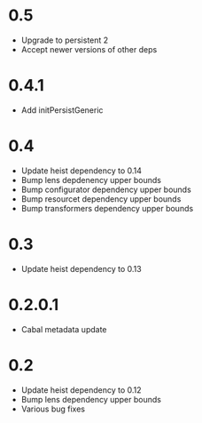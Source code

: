 # 0.5

* Upgrade to persistent 2
* Accept newer versions of other deps

# 0.4.1

* Add initPersistGeneric

# 0.4

* Update heist dependency to 0.14
* Bump lens depdenency upper bounds
* Bump configurator dependency upper bounds
* Bump resourcet dependency upper bounds
* Bump transformers dependency upper bounds

# 0.3

* Update heist dependency to 0.13

# 0.2.0.1

* Cabal metadata update

# 0.2

* Update heist dependency to 0.12
* Bump lens dependency upper bounds
* Various bug fixes
